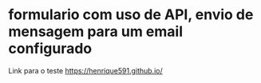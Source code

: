 # formulario com uso de API, envio de mensagem para um email configurado  
Link para o teste  https://henrique591.github.io/
